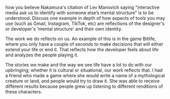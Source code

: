 how you believe Nakamura's citation of Lev Manovich saying "interactive media ask us to identify with someone else’s mental structure" is to be understood.
Discuss one example in depth of how aspects of tools you may use (such as Gmail, Instagram, TikTok, etc) are reflections of the designer's or developer's 'mental structure' and their own identity.

The work we do reflects on us. An example of this is in the game Bitlife, 
where you only have a couple of seconds to make decisions that will either extend your life or end it. 
That reflects how the developer feels about life and analyzes the people playing it. 

The stories we make and the way we see life have a lot to do with our upbringing; whether it is cultural or situational, our work reflects that. 
I had a friend who made a game where she would write a name of a mythological creature or land, and people would try to draw it. 
She was able to receive different results because people grew up listening to different renditions of these characters. 
